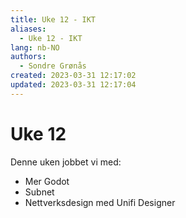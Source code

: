 ```yaml
---
title: Uke 12 - IKT
aliases: 
  - Uke 12 - IKT
lang: nb-NO
authors:
  - Sondre Grønås
created: 2023-03-31 12:17:02
updated: 2023-03-31 12:17:04
---
```

# Uke 12
Denne uken jobbet vi med:
- Mer Godot
- Subnet
- Nettverksdesign med Unifi Designer